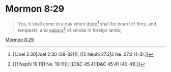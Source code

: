 # Mormon 8:29

> Yea, it shall come in a day when <u>there</u>[^a] shall be heard of fires, and tempests, and <u>vapors</u>[^b] of smoke in foreign lands;

[Mormon 8:29](https://www.churchofjesuschrist.org/study/scriptures/bofm/morm/8?lang=eng&id=p29#p29)


[^a]: [[Joel 2.30|Joel 2:30 (28-32)]]; [[2 Nephi 27.2|2 Ne. 27:2 (1-3).]]
[^b]: [[1 Nephi 19.11|1 Ne. 19:11]]; [[D&C 45.41|D&C 45:41 (40-41).]]
